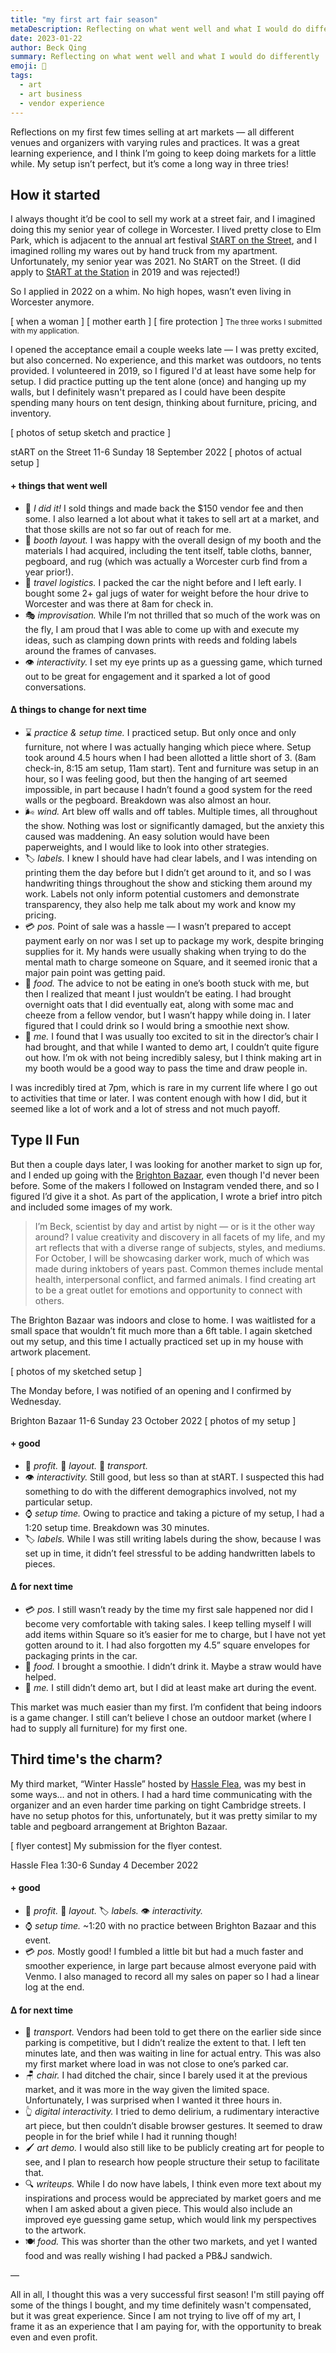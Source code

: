 ```yaml
---
title: "my first art fair season"
metaDescription: Reflecting on what went well and what I would do differently
date: 2023-01-22
author: Beck Qing
summary: Reflecting on what went well and what I would do differently
emoji: 🎪
tags:
  - art
  - art business
  - vendor experience
---
```

Reflections on my first few times selling at art markets — all different venues and organizers with varying rules and practices. It was a great learning experience, and I think I’m going to keep doing markets for a little while. My setup isn’t perfect, but it’s come a long way in three tries!

## How it started
I always thought it’d be cool to sell my work at a street fair, and I imagined doing this my senior year of college in Worcester. I lived pretty close to Elm Park, which is adjacent to the annual art festival [StART on the Street](https://www.startonthestreet.org/), and I imagined rolling my wares out by hand truck from my apartment. Unfortunately, my senior year was 2021. No StART on the Street. (I did apply to [StART at the Station](https://www.startonthestreet.org/start-station) in 2019 and was rejected!)

So I applied in 2022 on a whim. No high hopes, wasn’t even living in Worcester anymore.

[ when a woman ] [ mother earth ] [ fire protection ]
<small>The three works I submitted with my application.</small>

I opened the acceptance email a couple weeks late — I was pretty excited, but also concerned. No experience, and this market was outdoors, no tents provided. I volunteered in 2019, so I figured I'd at least have some help for setup. I did practice putting up the tent alone (once) and hanging up my walls, but I definitely wasn't prepared as I could have been despite spending many hours on tent design, thinking about furniture, pricing, and inventory.

[ photos of setup sketch and practice ]

stART on the Street
11-6 Sunday 18 September 2022
[ photos of actual setup ]
#### + things that went well

<ul class="emoji-bullet">
    <li><span class="mono">🎯 <i>I did it!</i></span> I sold things and made back the $150 vendor fee and then some. I also learned a lot about what it takes to sell art at a market, and that those skills are not so far out of reach for me.</li>
    <li><span class ="mono">🎪 <i>booth layout.</i></span> I was happy with the overall design of my booth and the materials I had acquired, including the tent itself, table cloths, banner, pegboard, and rug (which was actually a Worcester curb find from a year prior!).</li>
    <li><span class ="mono">🚗 <i>travel logistics.</i></span> I packed the car the night before and I left early. I bought some 2+ gal jugs of water for weight before the hour drive to Worcester and was there at 8am for check in.</li>
    <li><span class ="mono">🎭 <i>improvisation.</i></span> While I’m not thrilled that so much of the work was on the fly, I am proud that I was able to come up with and execute my ideas, such as clamping down prints with reeds and folding labels around the frames of canvases.</li>
    <li><span class ="mono">👁 <i>interactivity.</i></span> I set my eye prints up as a guessing game, which turned out to be great for engagement and it sparked a lot of good conversations.</li>
</ul>

#### Δ things to change for next time

<ul class="emoji-bullet">
    <li><span class ="mono">⌛ <i>practice & setup time.</i></span> I practiced setup. But only once and only furniture, not where I was actually hanging which piece where. Setup took around 4.5 hours when I had been allotted a little short of 3. (8am check-in, 8:15 am setup, 11am start). Tent and furniture was setup in an hour, so I was feeling good, but then the hanging of art seemed impossible, in part because I hadn’t found a good system for the reed walls or the pegboard. Breakdown was also almost an hour.</li>
    <li><span class ="mono">🌬 <i>wind.</i></span> Art blew off walls and off tables. Multiple times, all throughout the show. Nothing was lost or significantly damaged, but the anxiety this caused was maddening. An easy solution would have been paperweights, and I would like to look into other strategies.</li>
    <li><span class ="mono">🏷 <i>labels.</i></span> I knew I should have had clear labels, and I was intending on printing them the day before but I didn’t get around to it, and so I was handwriting things throughout the show and sticking them around my work. Labels not only inform potential customers and demonstrate transparency, they also help me talk about my work and know my pricing.</li>
    <li><span class ="mono">💳 <i>pos.</i></span> Point of sale was a hassle — I wasn’t prepared to accept payment early on nor was I set up to package my work, despite bringing supplies for it. My hands were usually shaking when trying to do the mental math to charge someone on Square, and it seemed ironic that a major pain point was getting paid.</li>
    <li><span class ="mono">🥣 <i>food.</i></span> The advice to not be eating in one’s booth stuck with me, but then I realized that meant I just wouldn’t be eating. I had brought overnight oats that I did eventually eat, along with some mac and cheeze from a fellow vendor, but I wasn’t happy while doing in. I later figured that I could drink so I would bring a smoothie next show.</li>
    <li><span class ="mono">👋 <i>me.</i></span> I found that I was usually too excited to sit in the director’s chair I had brought, and that while I wanted to demo art, I couldn’t quite figure out how. I’m ok with not being incredibly salesy, but I think making art in my booth would be a good way to pass the time and draw people in.</li>
</ul>

I was incredibly tired at 7pm, which is rare in my current life where I go out to activities that time or later. I was content enough with how I did, but it seemed like a lot of work and a lot of stress and not much payoff.

## Type II Fun
But then a couple days later, I was looking for another market to sign up for, and I ended up going with the [Brighton Bazaar](https://www.instagram.com/thebrightonbazaar/), even though I'd never been before. Some of the makers I followed on Instagram vended there, and so I figured I’d give it a shot. As part of the application, I wrote a brief intro pitch and included some images of my work.

> I’m Beck, scientist by day and artist by night — or is it the other way around? I value creativity and discovery in all facets of my life, and my art reflects that with a diverse range of subjects, styles, and mediums. <br>
> For October, I will be showcasing darker work, much of which was made during inktobers of years past. Common themes include mental health, interpersonal conflict, and farmed animals. I find creating art to be a great outlet for emotions and opportunity to connect with others.

The Brighton Bazaar was indoors and close to home. I was waitlisted for a small space that wouldn’t fit much more than a 6ft table. I again sketched out my setup, and this time I actually practiced set up in my house with artwork placement.

[ photos of my sketched setup ]

The Monday before, I was notified of an opening and I confirmed by Wednesday.

Brighton Bazaar
11-6 Sunday 23 October 2022
[ photos of my setup ]

#### + good

<ul class="emoji-bullet">
    <li><span class ="mono">🎯 <i>profit.</i> 📌 <i>layout.</i> 🚗 <i>transport.</i></span></li>
    <li><span class ="mono">👁 <i>interactivity.</i></span> Still good, but less so than at stART. I suspected this had something to do with the different demographics involved, not my particular setup.</li>
    <li><span class ="mono">⌚ <i>setup time.</i></span> Owing to practice and taking a picture of my setup, I had a 1:20 setup time. Breakdown was 30 minutes.</li>
    <li><span class ="mono">🏷 <i>labels.</i></span> While I was still writing labels during the show, because I was set up in time, it didn’t feel stressful to be adding handwritten labels to pieces.</li>
</ul>

#### Δ for next time

<ul class="emoji-bullet">
    <li><span class ="mono">💳 <i>pos.</i></span> I still wasn’t ready by the time my first sale happened nor did I become very comfortable with taking sales. I keep telling myself I will add items within Square so it’s easier for me to charge, but I have not yet gotten around to it. I had also forgotten my 4.5” square envelopes for packaging prints in the car.</li>
    <li><span class ="mono">🥤 <i>food.</i></span> I brought a smoothie. I didn’t drink it. Maybe a straw would have helped.</li>
    <li><span class ="mono">👋 <i>me.</i></span> I still didn’t demo art, but I did at least make art during the event.</li>
</ul>
  
This market was much easier than my first. I’m confident that being indoors is a game changer. I still can’t believe I chose an outdoor market (where I had to supply all furniture) for my first one.

## Third time's the charm?
My third market, “Winter Hassle” hosted by [Hassle Flea](https://bostonhassle.com/bostonhassleflea/), was my best in some ways… and not in others. I had a hard time communicating with the organizer and an even harder time parking on tight Cambridge streets. I have no setup photos for this, unfortunately, but it was pretty similar to my table and pegboard arrangement at Brighton Bazaar.

[ flyer contest]
My submission for the flyer contest.


Hassle Flea
1:30-6 Sunday 4 December 2022 
#### + good
<ul class="emoji-bullet">
    <li><span class ="mono">🎯 <i>profit.</i> 📌 <i>layout.</i> 🏷 <i>labels.</i> 👁 <i>interactivity.</i></li>
    <li><span class ="mono">⌚ <i>setup time.</i></span> ~1:20 with no practice between Brighton Bazaar and this event.</li>
    <li><span class ="mono">💳 <i>pos.</i></span> Mostly good! I fumbled a little bit but had a much faster and smoother experience, in large part because almost everyone paid with Venmo. I also managed to record all my sales on paper so I had a linear log at the end.</li>
</ul>

#### Δ for next time
<ul class="emoji-bullet">
    <li><span class ="mono">🚗 <i>transport.</i></span> Vendors had been told to get there on the earlier side since parking is competitive, but I didn’t realize the extent to that. I left ten minutes late, and then was waiting in line for actual entry. This was also my first market where load in was not close to one’s parked car.</li>
    <li><span class ="mono">🪑 <i>chair.</i></span> I had ditched the chair, since I barely used it at the previous market, and it was more in the way given the limited space. Unfortunately, I was surprised when I wanted it three hours in.</li>
    <li><span class ="mono">👆 <i>digital interactivity.</i></span> I tried to demo delirium, a rudimentary interactive art piece, but then couldn’t disable browser gestures. It seemed to draw people in for the brief while I had it running though!</li>
    <li><span class ="mono">🖌 <i>art demo.</i></span> I would also still like to be publicly creating art for people to see, and I plan to research how people structure their setup to facilitate that.</li>
    <li><span class ="mono">🔍 <i>writeups.</i></span> While I do now have labels, I think even more text about my inspirations and process would be appreciated by market goers and me when I am asked about a given piece. This would also include an improved eye guessing game setup, which would link my perspectives to the artwork.</li>
    <li><span class ="mono">🍽 <i>food.</i></span> This was shorter than the other two markets, and yet I wanted food and was really wishing I had packed a PB&J sandwich.</li>
</ul>

—

All in all, I thought this was a very successful first season! I'm still paying off some of the things I bought, and my time definitely wasn't compensated, but it was great experience. Since I am not trying to live off of my art, I frame it as an experience that I am paying for, with the opportunity to break even and even profit.
